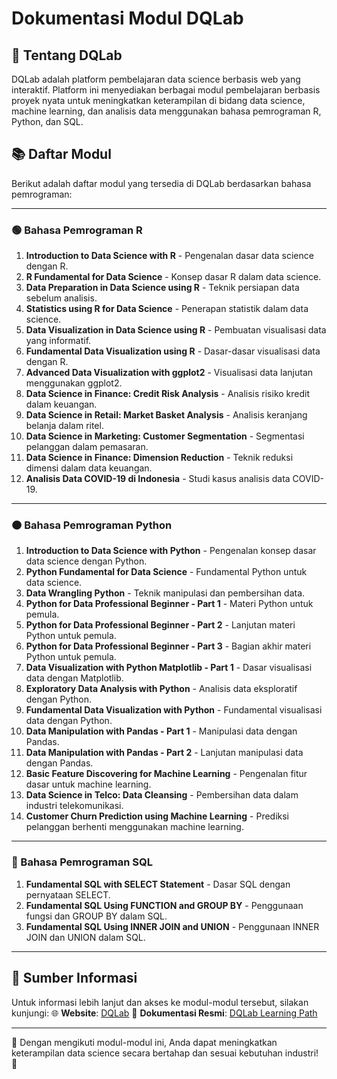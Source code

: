 # Dokumentasi Modul DQLab

## 📌 Tentang DQLab

DQLab adalah platform pembelajaran data science berbasis web yang interaktif. Platform ini menyediakan berbagai modul pembelajaran berbasis proyek nyata untuk meningkatkan keterampilan di bidang data science, machine learning, dan analisis data menggunakan bahasa pemrograman R, Python, dan SQL.

## 📚 Daftar Modul

Berikut adalah daftar modul yang tersedia di DQLab berdasarkan bahasa pemrograman:

---

### 🟢 Bahasa Pemrograman R

1. **Introduction to Data Science with R** - Pengenalan dasar data science dengan R.
2. **R Fundamental for Data Science** - Konsep dasar R dalam data science.
3. **Data Preparation in Data Science using R** - Teknik persiapan data sebelum analisis.
4. **Statistics using R for Data Science** - Penerapan statistik dalam data science.
5. **Data Visualization in Data Science using R** - Pembuatan visualisasi data yang informatif.
6. **Fundamental Data Visualization using R** - Dasar-dasar visualisasi data dengan R.
7. **Advanced Data Visualization with ggplot2** - Visualisasi data lanjutan menggunakan ggplot2.
8. **Data Science in Finance: Credit Risk Analysis** - Analisis risiko kredit dalam keuangan.
9. **Data Science in Retail: Market Basket Analysis** - Analisis keranjang belanja dalam ritel.
10. **Data Science in Marketing: Customer Segmentation** - Segmentasi pelanggan dalam pemasaran.
11. **Data Science in Finance: Dimension Reduction** - Teknik reduksi dimensi dalam data keuangan.
12. **Analisis Data COVID-19 di Indonesia** - Studi kasus analisis data COVID-19.

---

### 🟠 Bahasa Pemrograman Python

1. **Introduction to Data Science with Python** - Pengenalan konsep dasar data science dengan Python.
2. **Python Fundamental for Data Science** - Fundamental Python untuk data science.
3. **Data Wrangling Python** - Teknik manipulasi dan pembersihan data.
4. **Python for Data Professional Beginner - Part 1** - Materi Python untuk pemula.
5. **Python for Data Professional Beginner - Part 2** - Lanjutan materi Python untuk pemula.
6. **Python for Data Professional Beginner - Part 3** - Bagian akhir materi Python untuk pemula.
7. **Data Visualization with Python Matplotlib - Part 1** - Dasar visualisasi data dengan Matplotlib.
8. **Exploratory Data Analysis with Python** - Analisis data eksploratif dengan Python.
9. **Fundamental Data Visualization with Python** - Fundamental visualisasi data dengan Python.
10. **Data Manipulation with Pandas - Part 1** - Manipulasi data dengan Pandas.
11. **Data Manipulation with Pandas - Part 2** - Lanjutan manipulasi data dengan Pandas.
12. **Basic Feature Discovering for Machine Learning** - Pengenalan fitur dasar untuk machine learning.
13. **Data Science in Telco: Data Cleansing** - Pembersihan data dalam industri telekomunikasi.
14. **Customer Churn Prediction using Machine Learning** - Prediksi pelanggan berhenti menggunakan machine learning.

---

### 🔵 Bahasa Pemrograman SQL

1. **Fundamental SQL with SELECT Statement** - Dasar SQL dengan pernyataan SELECT.
2. **Fundamental SQL Using FUNCTION and GROUP BY** - Penggunaan fungsi dan GROUP BY dalam SQL.
3. **Fundamental SQL Using INNER JOIN and UNION** - Penggunaan INNER JOIN dan UNION dalam SQL.

---

## 🔗 Sumber Informasi

Untuk informasi lebih lanjut dan akses ke modul-modul tersebut, silakan kunjungi:
🌐 **Website**: [DQLab](https://dqlab.id/)
📖 **Dokumentasi Resmi**: [DQLab Learning Path](https://dqlab.id/learning-path)

---

🎯 Dengan mengikuti modul-modul ini, Anda dapat meningkatkan keterampilan data science secara bertahap dan sesuai kebutuhan industri! 🚀
